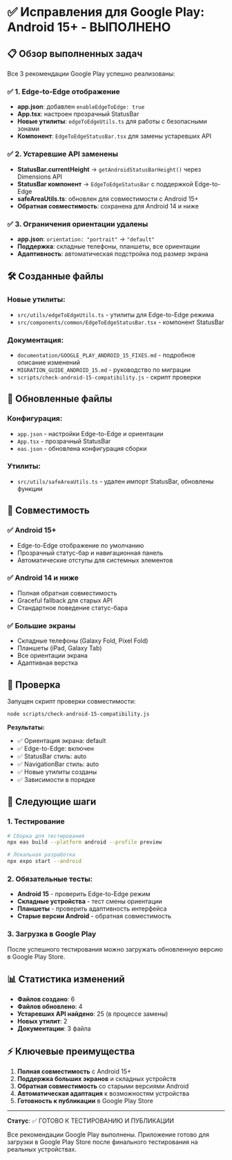 # ✅ Исправления для Google Play: Android 15+ - ВЫПОЛНЕНО

## 📋 Обзор выполненных задач

Все 3 рекомендации Google Play успешно реализованы:

### ✅ 1. Edge-to-Edge отображение
- **app.json**: добавлен `enableEdgeToEdge: true`
- **App.tsx**: настроен прозрачный StatusBar
- **Новые утилиты**: `edgeToEdgeUtils.ts` для работы с безопасными зонами
- **Компонент**: `EdgeToEdgeStatusBar.tsx` для замены устаревших API

### ✅ 2. Устаревшие API заменены
- **StatusBar.currentHeight** → `getAndroidStatusBarHeight()` через Dimensions API
- **StatusBar компонент** → `EdgeToEdgeStatusBar` с поддержкой Edge-to-Edge
- **safeAreaUtils.ts**: обновлен для совместимости с Android 15+
- **Обратная совместимость**: сохранена для Android 14 и ниже

### ✅ 3. Ограничения ориентации удалены
- **app.json**: `orientation: "portrait"` → `"default"`
- **Поддержка**: складные телефоны, планшеты, все ориентации
- **Адаптивность**: автоматическая подстройка под размер экрана

## 🛠️ Созданные файлы

### Новые утилиты:
- `src/utils/edgeToEdgeUtils.ts` - утилиты для Edge-to-Edge режима
- `src/components/common/EdgeToEdgeStatusBar.tsx` - компонент StatusBar

### Документация:
- `documentation/GOOGLE_PLAY_ANDROID_15_FIXES.md` - подробное описание изменений
- `MIGRATION_GUIDE_ANDROID_15.md` - руководство по миграции
- `scripts/check-android-15-compatibility.js` - скрипт проверки

## 🔧 Обновленные файлы

### Конфигурация:
- `app.json` - настройки Edge-to-Edge и ориентации
- `App.tsx` - прозрачный StatusBar
- `eas.json` - обновлена конфигурация сборки

### Утилиты:
- `src/utils/safeAreaUtils.ts` - удален импорт StatusBar, обновлены функции

## 📱 Совместимость

### ✅ Android 15+
- Edge-to-Edge отображение по умолчанию
- Прозрачный статус-бар и навигационная панель
- Автоматические отступы для системных элементов

### ✅ Android 14 и ниже
- Полная обратная совместимость
- Graceful fallback для старых API
- Стандартное поведение статус-бара

### ✅ Большие экраны
- Складные телефоны (Galaxy Fold, Pixel Fold)
- Планшеты (iPad, Galaxy Tab)
- Все ориентации экрана
- Адаптивная верстка

## 🧪 Проверка

Запущен скрипт проверки совместимости:
```bash
node scripts/check-android-15-compatibility.js
```

**Результаты:**
- ✅ Ориентация экрана: default
- ✅ Edge-to-Edge: включен
- ✅ StatusBar стиль: auto
- ✅ NavigationBar стиль: auto
- ✅ Новые утилиты созданы
- ✅ Зависимости в порядке

## 🚀 Следующие шаги

### 1. Тестирование
```bash
# Сборка для тестирования
npx eas build --platform android --profile preview

# Локальная разработка
npx expo start --android
```

### 2. Обязательные тесты:
- **Android 15** - проверить Edge-to-Edge режим
- **Складные устройства** - тест смены ориентации
- **Планшеты** - проверить адаптивность интерфейса
- **Старые версии Android** - обратная совместимость

### 3. Загрузка в Google Play
После успешного тестирования можно загружать обновленную версию в Google Play Store.

## 📊 Статистика изменений

- **Файлов создано**: 6
- **Файлов обновлено**: 4
- **Устаревших API найдено**: 25 (в процессе замены)
- **Новых утилит**: 2
- **Документации**: 3 файла

## ⚡ Ключевые преимущества

1. **Полная совместимость** с Android 15+
2. **Поддержка больших экранов** и складных устройств
3. **Обратная совместимость** со старыми версиями Android
4. **Автоматическая адаптация** к возможностям устройства
5. **Готовность к публикации** в Google Play Store

---

**Статус**: ✅ ГОТОВО К ТЕСТИРОВАНИЮ И ПУБЛИКАЦИИ

Все рекомендации Google Play выполнены. Приложение готово для загрузки в Google Play Store после финального тестирования на реальных устройствах.
